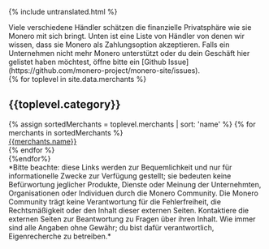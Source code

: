 {% include untranslated.html %}
<div markdown="1" class="text-center container description">
Viele verschiedene Händler schätzen die finanzielle Privatsphäre wie sie Monero mit sich bringt. Unten ist eine Liste von Händler von denen wir wissen, dass sie Monero als Zahlungsoption akzeptieren. Falls ein Unternehmen nicht mehr Monero unterstützt oder du dein Geschäft hier gelistet haben möchtest, öffne bitte ein [Github Issue](https://github.com/monero-project/monero-site/issues).
</div>
<div class="merchants">
{% for toplevel in site.data.merchants %}
<div class="container full" id="{{toplevel.id}}">
       <div class="info-block">
        <h2>{{toplevel.category}}</h2>
        <div class="row">
            {% assign sortedMerchants = toplevel.merchants | sort: 'name' %}
            {% for merchants in sortedMerchants %}
            <div class="col-md-4 col-sm-6 col-xs-12">
                <a href="{{merchants.url}}">{{merchants.name}}</a>
            </div>
            {% endfor %}
        </div>
        </div>
</div>
{%endfor%}


</div>

<div markdown="1" class="text-center container description">
*Bitte beachte: diese Links werden zur Bequemlichkeit und nur für informationelle Zwecke zur Verfügung gestellt; sie bedeuten keine Befürwortung jeglicher Produkte, Dienste oder Meinung der Unternehmten, Organisationen oder Individuen durch die Monero Community. Die Monero Community trägt keine Verantwortung für die Fehlerfreiheit, die Rechtsmäßigkeit oder den Inhalt dieser externen Seiten. Kontaktiere die externen Seiten zur Beantwortung zu Fragen über ihren Inhalt. Wie immer sind alle Angaben ohne Gewähr; du bist dafür verantwortlich, Eigenrecherche zu betreiben.*
</div>
